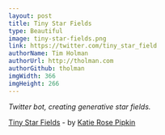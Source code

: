 ```yaml
---
layout: post
title: Tiny Star Fields
type: Beautiful
image: tiny-star-fields.png
link: https://twitter.com/tiny_star_field
authorName: Tim Holman
authorUrl: http://tholman.com
authorGithub: tholman
imgWidth: 366
imgHeight: 266
---
```


_Twitter bot, creating generative star fields._

[Tiny Star Fields](https://twitter.com/tiny_star_field) - by [Katie Rose Pipkin](http://katierosepipkin.com/)
